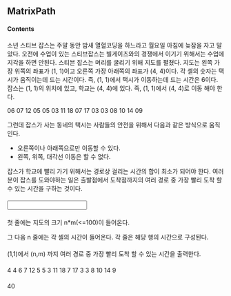 ﻿## MatrixPath
#### Contents
소년 스티브 잡스는 주말 동안 밤새 열혈코딩을 하느라고 월요일 아침에 늦잠을 자고 말았다. 오전에 수업이 있는 스티브잡스는 빌게이츠와의 경쟁에서 이기기 위해서는 수업에 지각을 하면 안된다. 스티븐 잡스는 머리를 굴리기 위해 지도를 펼쳤다. 
지도는 왼쪽 가장 위쪽의 좌표가 (1, 1)이고 오른쪽 가장 아래쪽의 좌표가 (4, 4)이다. 각 셀의 숫자는 택시가 움직이는데 드는 시간이다. 즉, (1, 1)에서 택시가 이동하는데 드는 시간은 6이다. 잡스는 (1, 1)의 위치에 있고, 학교는 (4, 4)에 있다. 즉, (1, 1)에서 (4, 4)로 이동 해야 한다. 

06	07	12	05
05	03	11	18
07	17	03	03
08	10	14	09

그런데 잡스가 사는 동네의 택시는 사람들의 안전을 위해서 다음과 같은 방식으로 움직인다.

* 오른쪽이나 아래쪽으로만 이동할 수 있다.
* 왼쪽, 위쪽, 대각선 이동은 할 수 없다. 

잡스가 학교에 빨리 가기 위해서는 경로상 걸리는 시간의 합이 최소가 되어야 한다. 여러분이 잡스를 도와야하는 일은 출발점에서 도착점까지의 여러 경로 중 가장 빨리 도착 할 수 있는 시간을 구하는 것이다. 

#### <Input>
첫 줄에는 지도의 크기 n*m(<=100)이 들어온다. 

그 다음 n 줄에는 각 셀의 시간이 들어온다. 각 줄은 해당 행의 시간으로 구성된다.

 

#### <Output>
(1,1)에서 (n,m) 까지 여러 경로 중 가장 빨리 도착 할 수 있는 시간을 출력한다.

 

#### <Sample Input>

4 4
6 7 12 5
5 3 11 18
7 17 3 3
8 10 14 9
 

#### <Sample Output>

40
